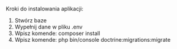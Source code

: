 Kroki do instalowania aplikacji:
1. Stwórz baze 
2. Wypełnij dane w pliku .env
3. Wpisz komende: composer install
4. Wpisz komende:  php bin/console doctrine:migrations:migrate